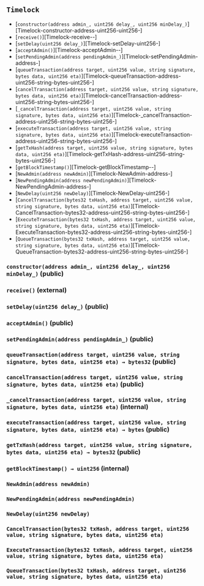 ## <span id="Timelock"></span> `Timelock`



- [`constructor(address admin_, uint256 delay_, uint256 minDelay_)`][Timelock-constructor-address-uint256-uint256-]
- [`receive()`][Timelock-receive--]
- [`setDelay(uint256 delay_)`][Timelock-setDelay-uint256-]
- [`acceptAdmin()`][Timelock-acceptAdmin--]
- [`setPendingAdmin(address pendingAdmin_)`][Timelock-setPendingAdmin-address-]
- [`queueTransaction(address target, uint256 value, string signature, bytes data, uint256 eta)`][Timelock-queueTransaction-address-uint256-string-bytes-uint256-]
- [`cancelTransaction(address target, uint256 value, string signature, bytes data, uint256 eta)`][Timelock-cancelTransaction-address-uint256-string-bytes-uint256-]
- [`_cancelTransaction(address target, uint256 value, string signature, bytes data, uint256 eta)`][Timelock-_cancelTransaction-address-uint256-string-bytes-uint256-]
- [`executeTransaction(address target, uint256 value, string signature, bytes data, uint256 eta)`][Timelock-executeTransaction-address-uint256-string-bytes-uint256-]
- [`getTxHash(address target, uint256 value, string signature, bytes data, uint256 eta)`][Timelock-getTxHash-address-uint256-string-bytes-uint256-]
- [`getBlockTimestamp()`][Timelock-getBlockTimestamp--]
- [`NewAdmin(address newAdmin)`][Timelock-NewAdmin-address-]
- [`NewPendingAdmin(address newPendingAdmin)`][Timelock-NewPendingAdmin-address-]
- [`NewDelay(uint256 newDelay)`][Timelock-NewDelay-uint256-]
- [`CancelTransaction(bytes32 txHash, address target, uint256 value, string signature, bytes data, uint256 eta)`][Timelock-CancelTransaction-bytes32-address-uint256-string-bytes-uint256-]
- [`ExecuteTransaction(bytes32 txHash, address target, uint256 value, string signature, bytes data, uint256 eta)`][Timelock-ExecuteTransaction-bytes32-address-uint256-string-bytes-uint256-]
- [`QueueTransaction(bytes32 txHash, address target, uint256 value, string signature, bytes data, uint256 eta)`][Timelock-QueueTransaction-bytes32-address-uint256-string-bytes-uint256-]
### <span id="Timelock-constructor-address-uint256-uint256-"></span> `constructor(address admin_, uint256 delay_, uint256 minDelay_)` (public)



### <span id="Timelock-receive--"></span> `receive()` (external)



### <span id="Timelock-setDelay-uint256-"></span> `setDelay(uint256 delay_)` (public)



### <span id="Timelock-acceptAdmin--"></span> `acceptAdmin()` (public)



### <span id="Timelock-setPendingAdmin-address-"></span> `setPendingAdmin(address pendingAdmin_)` (public)



### <span id="Timelock-queueTransaction-address-uint256-string-bytes-uint256-"></span> `queueTransaction(address target, uint256 value, string signature, bytes data, uint256 eta) → bytes32` (public)



### <span id="Timelock-cancelTransaction-address-uint256-string-bytes-uint256-"></span> `cancelTransaction(address target, uint256 value, string signature, bytes data, uint256 eta)` (public)



### <span id="Timelock-_cancelTransaction-address-uint256-string-bytes-uint256-"></span> `_cancelTransaction(address target, uint256 value, string signature, bytes data, uint256 eta)` (internal)



### <span id="Timelock-executeTransaction-address-uint256-string-bytes-uint256-"></span> `executeTransaction(address target, uint256 value, string signature, bytes data, uint256 eta) → bytes` (public)



### <span id="Timelock-getTxHash-address-uint256-string-bytes-uint256-"></span> `getTxHash(address target, uint256 value, string signature, bytes data, uint256 eta) → bytes32` (public)



### <span id="Timelock-getBlockTimestamp--"></span> `getBlockTimestamp() → uint256` (internal)



### <span id="Timelock-NewAdmin-address-"></span> `NewAdmin(address newAdmin)`



### <span id="Timelock-NewPendingAdmin-address-"></span> `NewPendingAdmin(address newPendingAdmin)`



### <span id="Timelock-NewDelay-uint256-"></span> `NewDelay(uint256 newDelay)`



### <span id="Timelock-CancelTransaction-bytes32-address-uint256-string-bytes-uint256-"></span> `CancelTransaction(bytes32 txHash, address target, uint256 value, string signature, bytes data, uint256 eta)`



### <span id="Timelock-ExecuteTransaction-bytes32-address-uint256-string-bytes-uint256-"></span> `ExecuteTransaction(bytes32 txHash, address target, uint256 value, string signature, bytes data, uint256 eta)`



### <span id="Timelock-QueueTransaction-bytes32-address-uint256-string-bytes-uint256-"></span> `QueueTransaction(bytes32 txHash, address target, uint256 value, string signature, bytes data, uint256 eta)`



